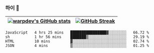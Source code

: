 
### 하이 👋
[![warpdev's GitHub stats](https://github-readme-stats.vercel.app/api?username=warpdev&show_icons=true&theme=vue-dark)](#) |[![GitHub Streak](https://github-readme-streak-stats.herokuapp.com/?user=warpdev&theme=dark)](#)
--- | --- |
<!--START_SECTION:waka-->
```text
JavaScript   4 hrs 25 mins   ████████████████▓░░░░░░░░   66.72 % 
sh           1 hr 56 mins    ███████▒░░░░░░░░░░░░░░░░░   29.19 % 
HTML         10 mins         ▓░░░░░░░░░░░░░░░░░░░░░░░░   02.74 % 
JSON         4 mins          ▒░░░░░░░░░░░░░░░░░░░░░░░░   01.25 % 
```
<!--END_SECTION:waka-->

<!--
**warpdev/warpdev** is a ✨ _special_ ✨ repository because its `README.md` (this file) appears on your GitHub profile.

Here are some ideas to get you started:

- 🔭 I’m currently working on ...
- 🌱 I’m currently learning ...
- 👯 I’m looking to collaborate on ...
- 🤔 I’m looking for help with ...
- 💬 Ask me about ...
- 📫 How to reach me: ...
- 😄 Pronouns: ...
- ⚡ Fun fact: ...
-->

